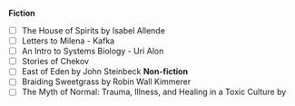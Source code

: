  **Fiction**
- [ ] The House of Spirits by Isabel Allende
- [ ] Letters to Milena - Kafka
- [ ] An Intro to Systems Biology - Uri Alon
- [ ] Stories of Chekov
- [ ] East of Eden by John Steinbeck
**Non-fiction**
- [ ] Braiding Sweetgrass by Robin Wall Kimmerer
- [ ] The Myth of Normal: Trauma, Illness, and Healing in a Toxic Culture by 
